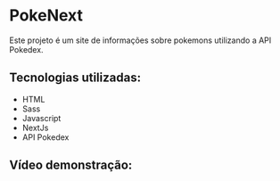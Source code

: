 # PokeNext

Este projeto é um site de informações sobre pokemons utilizando a API Pokedex.

## Tecnologias utilizadas:
+ HTML
+ Sass
+ Javascript
+ NextJs
+ API Pokedex

## Vídeo demonstração:
